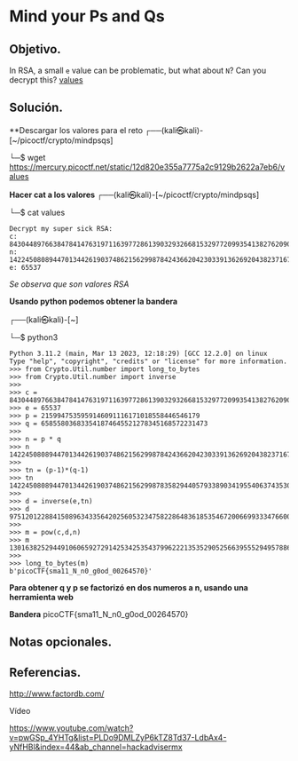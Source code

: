 # Mind your Ps and Qs

## Objetivo.

In RSA, a small `e` value can be problematic, but what about `N`? Can you decrypt this? [values](https://mercury.picoctf.net/static/12d820e355a7775a2c9129b2622a7eb6/values)

## Solución.

**Descargar los valores para el reto
┌──(kali㉿kali)-[~/picoctf/crypto/mindpsqs]

└─$ wget https://mercury.picoctf.net/static/12d820e355a7775a2c9129b2622a7eb6/values    

**Hacer cat a los valores**
┌──(kali㉿kali)-[~/picoctf/crypto/mindpsqs]

└─$ cat values
```
Decrypt my super sick RSA:
c: 843044897663847841476319711639772861390329326681532977209935413827620909782846667
n: 1422450808944701344261903748621562998784243662042303391362692043823716783771691667
e: 65537 
```

*Se observa que son valores RSA*

**Usando python podemos obtener la bandera**

┌──(kali㉿kali)-[~]

└─$ python3
```
Python 3.11.2 (main, Mar 13 2023, 12:18:29) [GCC 12.2.0] on linux
Type "help", "copyright", "credits" or "license" for more information.
>>> from Crypto.Util.number import long_to_bytes
>>> from Crypto.Util.number import inverse
>>> 
>>> c = 843044897663847841476319711639772861390329326681532977209935413827620909782846667
>>> e = 65537
>>> p = 2159947535959146091116171018558446546179
>>> q = 658558036833541874645521278345168572231473
>>> 
>>> n = p * q
>>> n
1422450808944701344261903748621562998784243662042303391362692043823716783771691667
>>> 
>>> tn = (p-1)*(q-1)
>>> tn
1422450808944701344261903748621562998783582944057933890341955406374353056752914016
>>> 
>>> d = inverse(e,tn)
>>> d
975120122884150896343356420256053234758228648361853546720066993334766006694511009
>>> 
>>> m = pow(c,d,n)
>>> m
13016382529449106065927291425342535437996222135352905256639555294957886055592061
>>> 
>>> long_to_bytes(m)
b'picoCTF{sma11_N_n0_g0od_00264570}'
```

**Para obtener q y p se factorizó en dos numeros a n, usando una herramienta web**

**Bandera** 
picoCTF{sma11_N_n0_g0od_00264570}

## Notas opcionales.


## Referencias.

http://www.factordb.com/

Vídeo

https://www.youtube.com/watch?v=pwGSp_4YHTg&list=PLDo9DMLZyP6kTZ8Td37-LdbAx4-yNfHBl&index=44&ab_channel=hackadvisermx